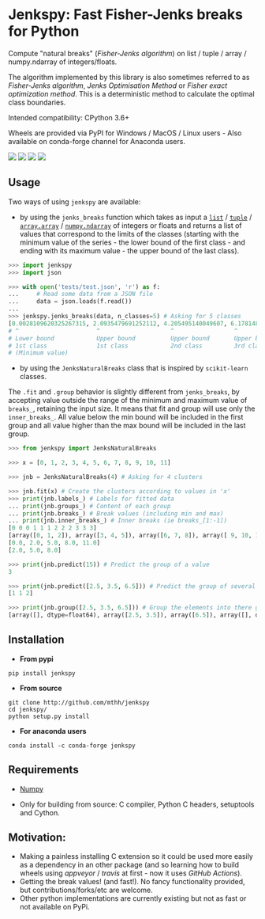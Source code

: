# Jenkspy: Fast Fisher-Jenks breaks for Python

Compute "natural breaks" (*Fisher-Jenks algorithm*) on list / tuple / array / numpy.ndarray of integers/floats.

The algorithm implemented by this library is also sometimes referred to as *Fisher-Jenks algorithm*, *Jenks Optimisation Method* or *Fisher exact optimization method*. This is a deterministic method to calculate the optimal class boundaries.

Intended compatibility: CPython 3.6+

Wheels are provided via PyPI for Windows / MacOS / Linux users - Also available on conda-forge channel for Anaconda users.

[![](https://github.com/mthh/jenkspy/actions/workflows/wheel.yml/badge.svg)](https://github.com/mthh/jenkspy/actions/workflows/wheel.yml)
[![](https://img.shields.io/pypi/v/jenkspy.svg?color=007ec6)](https://pypi.python.org/pypi/jenkspy)
[![](https://anaconda.org/conda-forge/jenkspy/badges/version.svg)](https://anaconda.org/conda-forge/jenkspy)
[![](https://img.shields.io/pypi/dm/jenkspy.svg)](https://pypi.python.org/pypi/jenkspy)

## Usage

Two ways of using `jenkspy` are available:

- by using the `jenks_breaks` function which takes as input
a [`list`](https://docs.python.org/3/library/stdtypes.html#list)
/ [`tuple`](https://docs.python.org/3/library/stdtypes.html#tuple)
/ [`array.array`](https://docs.python.org/3/library/array.html#array.array)
/ [`numpy.ndarray`](https://numpy.org/doc/stable/reference/generated/numpy.ndarray.html) of integers or floats and returns a list of values that correspond to the limits of the classes (starting with the minimum value of the series - the lower bound of the first class - and ending with its maximum value - the upper bound of the last class).

```python
>>> import jenkspy
>>> import json

>>> with open('tests/test.json', 'r') as f:
...     # Read some data from a JSON file
...     data = json.loads(f.read())
...
>>> jenkspy.jenks_breaks(data, n_classes=5) # Asking for 5 classes
[0.0028109620325267315, 2.0935479691252112, 4.205495140049607, 6.178148351609707, 8.09175917180255, 9.997982932254672]
# ^                      ^                    ^                 ^                  ^                 ^
# Lower bound            Upper bound          Upper bound       Upper bound        Upper bound       Upper bound
# 1st class              1st class            2nd class         3rd class          4th class         5th class
# (Minimum value)                                                                                    (Maximum value)
```

- by using the `JenksNaturalBreaks` class that is inspired by `scikit-learn` classes.

The `.fit` and `.group` behavior is slightly different from `jenks_breaks`,
by accepting value outside the range of the minimum and maximum value of `breaks_`,
retaining the input size. It means that fit and group will use only the `inner_breaks_`.
All value below the min bound will be included in the first group and all value higher than the max bound will be included in the last group.

```python
>>> from jenkspy import JenksNaturalBreaks

>>> x = [0, 1, 2, 3, 4, 5, 6, 7, 8, 9, 10, 11]

>>> jnb = JenksNaturalBreaks(4) # Asking for 4 clusters

>>> jnb.fit(x) # Create the clusters according to values in 'x'
>>> print(jnb.labels_) # Labels for fitted data
... print(jnb.groups_) # Content of each group
... print(jnb.breaks_) # Break values (including min and max)
... print(jnb.inner_breaks_) # Inner breaks (ie breaks_[1:-1])
[0 0 0 1 1 1 2 2 2 3 3 3]
[array([0, 1, 2]), array([3, 4, 5]), array([6, 7, 8]), array([ 9, 10, 11])]
[0.0, 2.0, 5.0, 8.0, 11.0]
[2.0, 5.0, 8.0]

>>> print(jnb.predict(15)) # Predict the group of a value
3

>>> print(jnb.predict([2.5, 3.5, 6.5])) # Predict the group of several values
[1 1 2]

>>> print(jnb.group([2.5, 3.5, 6.5])) # Group the elements into there groups
[array([], dtype=float64), array([2.5, 3.5]), array([6.5]), array([], dtype=float64)]
```

## Installation

- **From pypi**

```shell
pip install jenkspy
```

- **From source**

```shell
git clone http://github.com/mthh/jenkspy
cd jenkspy/
python setup.py install
```

- **For anaconda users**

```shell
conda install -c conda-forge jenkspy
```

## Requirements

- [Numpy](https://numpy.org)

-  Only for building from source: C compiler, Python C headers, setuptools and Cython.


## Motivation:

-  Making a painless installing C extension so it could be used more easily
   as a dependency in an other package (and so learning how to build wheels
   using *appveyor* / *travis* at first - now it uses *GitHub Actions*).
-  Getting the break values! (and fast!). No fancy functionality provided,
   but contributions/forks/etc are welcome.
-  Other python implementations are currently existing but not as fast or not available on PyPi.
